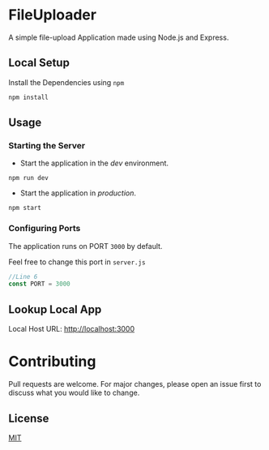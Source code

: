 # FileUploader

A simple file-upload Application made using Node.js and Express. 


## Local Setup

Install the Dependencies using `npm`

```bash
npm install
```
## Usage

### Starting the Server

- Start the application in the *dev* environment.
```
npm run dev
```

- Start the application in *production*.
```
npm start
```

### Configuring Ports
The application runs on PORT `3000` by default.

Feel free to change this port in `server.js`
```javascript
//Line 6
const PORT = 3000
```

## Lookup Local App

Local Host URL: [http://localhost:3000](http://localhost:3000)

# Contributing
Pull requests are welcome. For major changes, please open an issue first to discuss what you would like to change.

## License
[MIT](https://choosealicense.com/licenses/mit/)
